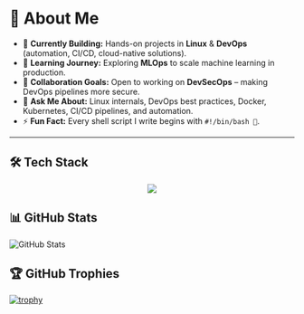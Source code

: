 # 👋 About Me  

- 🔭 **Currently Building:** Hands-on projects in **Linux** & **DevOps** (automation, CI/CD, cloud-native solutions).  
- 🌱 **Learning Journey:** Exploring **MLOps** to scale machine learning in production.  
- 🤝 **Collaboration Goals:** Open to working on **DevSecOps** – making DevOps pipelines more secure.  
- 💬 **Ask Me About:** Linux internals, DevOps best practices, Docker, Kubernetes, CI/CD pipelines, and automation.  
- ⚡ **Fun Fact:** Every shell script I write begins with `#!/bin/bash 🚀`.  

---

## 🛠️ Tech Stack  

<!---![Linux](https://img.shields.io/badge/Linux-FCC624?style=for-the-badge&logo=linux&logoColor=000)  
![Docker](https://img.shields.io/badge/Docker-2496ED?style=for-the-badge&logo=docker&logoColor=fff)  
![Kubernetes](https://img.shields.io/badge/Kubernetes-326CE5?style=for-the-badge&logo=kubernetes&logoColor=fff)  
![Jenkins](https://img.shields.io/badge/Jenkins-D24939?style=for-the-badge&logo=jenkins&logoColor=fff)  
![Git](https://img.shields.io/badge/Git-F05032?style=for-the-badge&logo=git&logoColor=fff)  
![GitHub](https://img.shields.io/badge/GitHub-181717?style=for-the-badge&logo=github&logoColor=fff)  
![AWS](https://img.shields.io/badge/AWS-232F3E?style=for-the-badge&logo=amazon-aws&logoColor=ff9900)  
![Python](https://img.shields.io/badge/Python-3776AB?style=for-the-badge&logo=python&logoColor=fff)  
-->

<p align="center">
  <a href="https://skillicons.dev">
    <img src="https://skillicons.dev/icons?i=git,kubernetes,docker,vim,aws,jenkins,azure,ansible,gitlab,github,terraform,bash,cloudflare,debian,linux,grafana,mysql,neovim,nginx,obsidian,redhat,sublime,ubuntu,vscode,windows" />
  </a>
</p>

## 📊 GitHub Stats  

![GitHub Stats](https://github-readme-stats.vercel.app/api?username=singhchandan27&show_icons=true&theme=tokyonight)  

## 🏆 GitHub Trophies  

[![trophy](https://github-profile-trophy.vercel.app/?username=singhchandan27&theme=onedark&no-frame=true&row=1&column=7)](https://github.com/ryo-ma/github-profile-trophy)

<!-- ![Top Languages](https://github-readme-stats.vercel.app/api/top-langs/?username=singhchandan27&layout=compact&theme=tokyonight)  --.



<!--
## 🌐 Connect With Me  

[![LinkedIn](https://img.shields.io/badge/LinkedIn-0A66C2?style=for-the-badge&logo=linkedin&logoColor=fff)](https://linkedin.com/in/YOUR-LINKEDIN)  
[![Twitter](https://img.shields.io/badge/Twitter-1DA1F2?style=for-the-badge&logo=twitter&logoColor=fff)](https://twitter.com/YOUR-TWITTER)  
-->

<!--
[![Portfolio](https://img.shields.io/badge/Portfolio-000000?style=for-the-badge&logo=vercel&logoColor=fff)](https://YOUR-PORTFOLIO.com)  
-->
